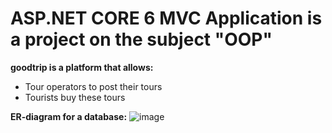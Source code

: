 # ASP.NET CORE 6 MVC Application is a project on the subject "OOP" 

**goodtrip is a platform that allows:**
- Tour operators to post their tours
- Tourists buy these tours

**ER-diagram for a database:**
![image](https://user-images.githubusercontent.com/92179208/169149979-1d4c1990-19d4-49a8-b3da-6ed73616b63e.png)
